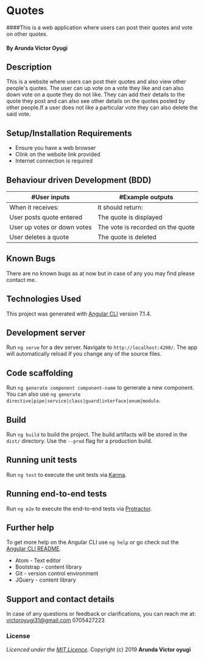 # Quotes
####This is a web application where users can post their quotes and vote on other quotes.

#### By **Arunda Victor Oyugi**

## Description
This is a website where users can post their quotes and also view other people's quotes. The user can up vote on a vote they like and can also down vote on a quote they do not like. They can add their details to the quote they post and can also see other details on the quotes posted by other people.If a user does not like a particular vote they can also delete the said vote.

## Setup/Installation Requirements
* Ensure you have a web browser
* Clink on the website link provided
* Internet connection is required

## Behaviour driven Development (BDD)
|#User inputs   |  #Example outputs |         
|---------------|-------------------|
|When it receives:               | It should return:                  |
| User posts quote entered              | The quote is displayed                  |
| User up votes or down votes              | The vote is recorded on the quote                  |
| User deletes a quote              | The quote is deleted                  |

## Known Bugs
There are no known bugs as at now but in case of any you may find please contact me.

## Technologies Used
This project was generated with [Angular CLI](https://github.com/angular/angular-cli) version 7.1.4.

## Development server

Run `ng serve` for a dev server. Navigate to `http://localhost:4200/`. The app will automatically reload if you change any of the source files.

## Code scaffolding

Run `ng generate component component-name` to generate a new component. You can also use `ng generate directive|pipe|service|class|guard|interface|enum|module`.

## Build

Run `ng build` to build the project. The build artifacts will be stored in the `dist/` directory. Use the `--prod` flag for a production build.

## Running unit tests

Run `ng test` to execute the unit tests via [Karma](https://karma-runner.github.io).

## Running end-to-end tests

Run `ng e2e` to execute the end-to-end tests via [Protractor](http://www.protractortest.org/).

## Further help

To get more help on the Angular CLI use `ng help` or go check out the [Angular CLI README](https://github.com/angular/angular-cli/blob/master/README.md).
* Atom - Text editor
* Bootstrap - content library
* Git - version control environment
* JQuery - content library

## Support and contact details
In case of any questions or feedback or clarifications, you can reach me at:
victoroyugi31@gmail.com
0705427223
### License
*Licenced under the [MIT Licence](LICENCE).*
Copyright (c) 2019 **Arunda Victor oyugi**
